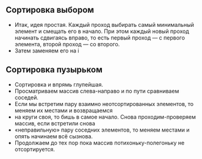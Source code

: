 ## Сортировка выбором

- Итак, идея простая. Каждый проход выбирать самый минимальный элемент и смещать его в начало.
  При этом каждый новый проход начинать сдвигаясь вправо, то есть первый проход — с первого элемента, второй проход — со
  второго.
- Затем заменяем его на i

## Сортировка пузырьком

- Сортировка и впрямь глупейшая.
- Просматриваем массив слева-направо и по пути сравниваем соседей.
- Если мы встретим пару взаимно неотсортированных элементов, то меняем их местами и возвращаемся
- на круги своя, то бишь в самое начало. Снова проходим-проверяем массив, если встретили снова
- «неправильную» пару соседних элементов, то меняем местами и опять начинаем всё сызнова.
- Продолжаем до тех пор пока массив потихоньку-полегоньку не отсортируется.